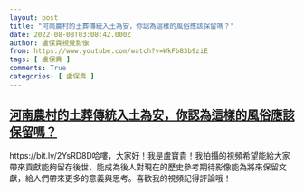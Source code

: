 ```yaml
---
layout: post
title: "河南農村的土葬傳統入土為安，你認為這樣的風俗應該保留嗎？"
date: 2022-08-08T03:08:42.000Z
author: 盧保貴視覺影像
from: https://www.youtube.com/watch?v=WkFb83b9ziE
tags: [ 盧保貴 ]
comments: True
categories: [ 盧保貴 ]
---
```

<!--1659928122000-->
[河南農村的土葬傳統入土為安，你認為這樣的風俗應該保留嗎？](https://www.youtube.com/watch?v=WkFb83b9ziE)
------

<div>
https://bit.ly/2YsRD8D哈嘍，大家好！我是盧寶貴！我拍攝的視頻希望能給大家帶來貢獻能夠留存後世，能成為後人對現在的歷史參考期待影像能為將來保留文獻，給人們帶來更多的意義與思考。喜歡我的視頻記得評論哦！
</div>
